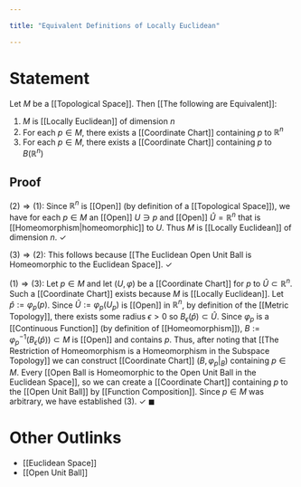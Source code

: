 ```yaml
---

title: "Equivalent Definitions of Locally Euclidean"

---
```

# Statement
Let $M$ be a [[Topological Space]]. Then [[The following are Equivalent]]:
1. $M$ is [[Locally Euclidean]] of dimension $n$
2. For each $p \in M$, there exists a [[Coordinate Chart]] containing $p$ to $\mathbb{R}^{n}$
3. For each $p \in M$, there exists a [[Coordinate Chart]] containing $p$ to $B(\mathbb{R}^{n})$

## Proof
$(2) \Rightarrow (1)$: Since $\mathbb{R}^{n}$ is [[Open]] (by definition of a [[Topological Space]]), we have for each $p \in M$ an [[Open]] $U \ni p$ and [[Open]] $\hat{U} = \mathbb{R}^{n}$ that is [[Homeomorphism|homeomorphic]] to $U$. Thus $M$ is [[Locally Euclidean]] of dimension $n$. $\checkmark$

$(3) \Rightarrow (2)$: This follows because [[The Euclidean Open Unit Ball is Homeomorphic to the Euclidean Space]]. $\checkmark$

$(1) \Rightarrow (3)$: Let $p \in M$ and let $(U, \varphi)$ be a [[Coordinate Chart]] for $p$ to $\hat{U} \subset \mathbb{R}^{n}$. Such a [[Coordinate Chart]] exists because $M$ is [[Locally Euclidean]]. Let $\hat{p} := \varphi_{p}(p)$. Since $\hat{U} := \varphi_{p}(U_{p})$ is [[Open]] in $\mathbb{R}^{n}$, by definition of the [[Metric Topology]], there exists some radius $\epsilon > 0$ so $B_{\epsilon}(\hat{p}) \subset \hat{U}$. Since $\varphi_{p}$ is a [[Continuous Function]] (by definition of [[Homeomorphism]]), $B := \varphi_{p}^{-1}(B_{\epsilon}(\hat{p})) \subset M$ is [[Open]] and contains $p$. Thus, after noting that [[The Restriction of Homeomorphism is a Homeomorphism in the Subspace Topology]] we can construct [[Coordinate Chart]] $(B, \varphi_{p} {\big|}_{B})$ containing $p \in M$. Every [[Open Ball is Homeomorphic to the Open Unit Ball in the Euclidean Space]], so we can create a [[Coordinate Chart]] containing $p$ to the [[Open Unit Ball]] by [[Function Composition]]. Since $p \in M$ was arbitrary, we have established $(3)$. 
 $\checkmark$ $\blacksquare$

# Other Outlinks
- [[Euclidean Space]]
- [[Open Unit Ball]]